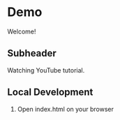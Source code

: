 # Demo

Welcome!

## Subheader

Watching YouTube tutorial.

## Local Development

1. Open index.html on your browser